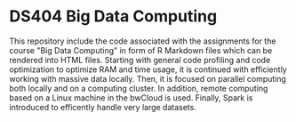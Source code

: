 # DS404 Big Data Computing
 This repository include the code associated with the assignments for the course "Big Data Computing" in form of R Markdown files which can be rendered into HTML files. Starting with general code profiling and code optimization to optimize RAM and time usage, it is continued with efficiently working with massive data locally. Then, it is focused on parallel computing both locally and on a computing cluster. In addition, remote computing based on a Linux machine in the bwCloud is used. Finally, Spark is introduced to efficently handle very large datasets.
